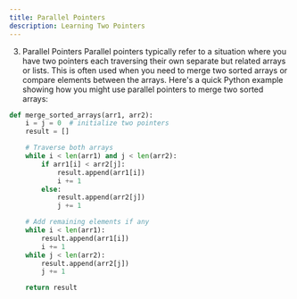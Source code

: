 ```yaml
---
title: Parallel Pointers 
description: Learning Two Pointers
---
```

3. Parallel Pointers
Parallel pointers typically refer to a situation where you have two pointers each traversing their own separate but related arrays or lists. This is often used when you need to merge two sorted arrays or compare elements between the arrays. Here's a quick Python example showing how you might use parallel pointers to merge two sorted arrays:

```python
def merge_sorted_arrays(arr1, arr2):
    i = j = 0  # initialize two pointers
    result = []

    # Traverse both arrays
    while i < len(arr1) and j < len(arr2):
        if arr1[i] < arr2[j]:
            result.append(arr1[i])
            i += 1
        else:
            result.append(arr2[j])
            j += 1

    # Add remaining elements if any
    while i < len(arr1):
        result.append(arr1[i])
        i += 1
    while j < len(arr2):
        result.append(arr2[j])
        j += 1

    return result
```
